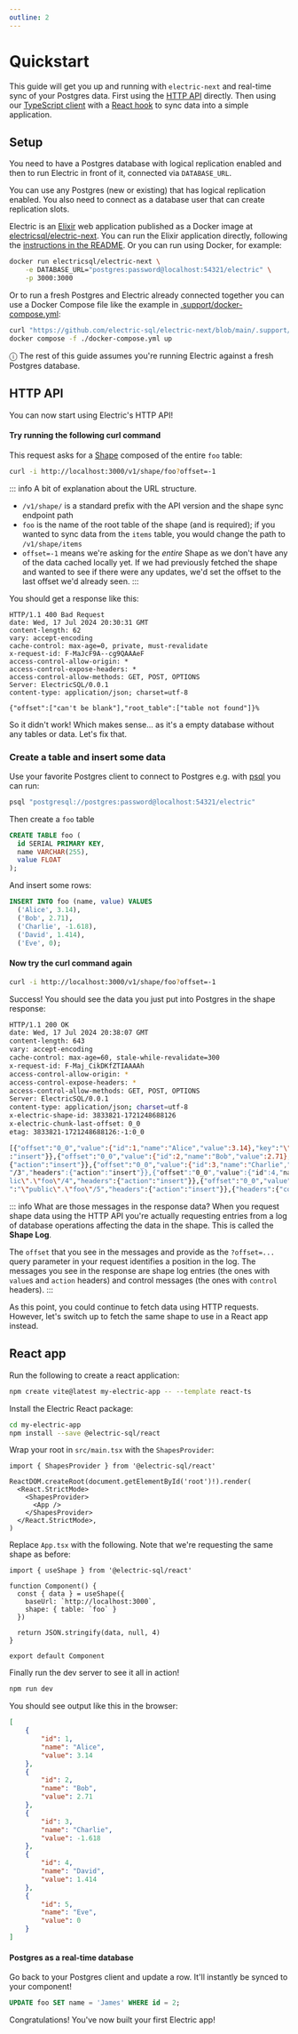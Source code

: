 ```yaml
---
outline: 2
---
```


# Quickstart

This guide will get you up and running with `electric-next` and real-time sync of your Postgres data. First using the [HTTP API](/api/http) directly. Then using our [TypeScript client](/api/clients/typescript) with a [React hook](/api/connectors/react) to sync data into a simple application.

## Setup

You need to have a Postgres database with logical replication enabled and then to run Electric in front of it, connected via `DATABASE_URL`.

You can use any Postgres (new or existing) that has logical replication enabled. You also need to connect as a database user that can create replication slots.

Electric is an [Elixir](https://elixir-lang.org) web application published as a Docker image at [electricsql/electric-next](https://hub.docker.com/r/electricsql/electric-next). You can run the Elixir application directly, following the [instructions in the README](https://github.com/electric-sql/electric-next/blob/main/packages/sync-service/README.md). Or you can run using Docker, for example:

```sh
docker run electricsql/electric-next \
    -e DATABASE_URL="postgres:password@localhost:54321/electric" \
    -p 3000:3000
```

Or to run a fresh Postgres and Electric already connected together you can use a Docker Compose file like the example in [.support/docker-compose.yml](https://github.com/electric-sql/electric-next/blob/main/.support/docker-compose.yml):

```sh
curl "https://github.com/electric-sql/electric-next/blob/main/.support/docker-compose.yml" -o docker-compose.yml
docker compose -f ./docker-compose.yml up
```

<div class="info custom-block">
  <p style="margin-bottom: 10px">
    ⓘ The rest of this guide assumes you're running Electric against a fresh Postgres database.
  </p>
</div>

## HTTP API

You can now start using Electric's HTTP API!

#### Try running the following curl command

This request asks for a [Shape](/guides/shapes) composed of the entire `foo` table:

```sh
curl -i http://localhost:3000/v1/shape/foo?offset=-1
```

::: info A bit of explanation about the URL structure.

- `/v1/shape/` is a standard prefix with the API version and the shape sync endpoint path
- `foo` is the name of the root table of the shape (and is required); if you wanted to sync data from the `items` table, you would change the path to `/v1/shape/items`
- `offset=-1` means we're asking for the *entire* Shape as we don't have any of the data cached locally yet. If we had previously fetched the shape and wanted to see if there were any updates, we'd set the offset to the last offset we'd already seen.
:::

You should get a response like this:

```http
HTTP/1.1 400 Bad Request
date: Wed, 17 Jul 2024 20:30:31 GMT
content-length: 62
vary: accept-encoding
cache-control: max-age=0, private, must-revalidate
x-request-id: F-MaJcF9A--cg9QAAAeF
access-control-allow-origin: *
access-control-expose-headers: *
access-control-allow-methods: GET, POST, OPTIONS
Server: ElectricSQL/0.0.1
content-type: application/json; charset=utf-8

{"offset":["can't be blank"],"root_table":["table not found"]}%
```

So it didn't work! Which makes sense... as it's a empty database without any tables or data. Let's fix that.

### Create a table and insert some data

Use your favorite Postgres client to connect to Postgres e.g. with [psql](https://www.postgresql.org/docs/current/app-psql.html) you can run:

```sh
psql "postgresql://postgres:password@localhost:54321/electric"
```

Then create a `foo` table

```sql
CREATE TABLE foo (
  id SERIAL PRIMARY KEY,
  name VARCHAR(255),
  value FLOAT
);
```

And insert some rows:

```sql
INSERT INTO foo (name, value) VALUES
  ('Alice', 3.14),
  ('Bob', 2.71),
  ('Charlie', -1.618),
  ('David', 1.414),
  ('Eve', 0);
```

#### Now try the curl command again

```sh
curl -i http://localhost:3000/v1/shape/foo?offset=-1
```

Success! You should see the data you just put into Postgres in the shape response:

```bash
HTTP/1.1 200 OK
date: Wed, 17 Jul 2024 20:38:07 GMT
content-length: 643
vary: accept-encoding
cache-control: max-age=60, stale-while-revalidate=300
x-request-id: F-Maj_CikDKfZTIAAAAh
access-control-allow-origin: *
access-control-expose-headers: *
access-control-allow-methods: GET, POST, OPTIONS
Server: ElectricSQL/0.0.1
content-type: application/json; charset=utf-8
x-electric-shape-id: 3833821-1721248688126
x-electric-chunk-last-offset: 0_0
etag: 3833821-1721248688126:-1:0_0

[{"offset":"0_0","value":{"id":1,"name":"Alice","value":3.14},"key":"\"public\".\"foo\"/1","headers":{"action"
:"insert"}},{"offset":"0_0","value":{"id":2,"name":"Bob","value":2.71},"key":"\"public\".\"foo\"/2","headers":
{"action":"insert"}},{"offset":"0_0","value":{"id":3,"name":"Charlie","value":-1.618},"key":"\"public\".\"foo\
"/3","headers":{"action":"insert"}},{"offset":"0_0","value":{"id":4,"name":"David","value":1.414},"key":"\"pub
lic\".\"foo\"/4","headers":{"action":"insert"}},{"offset":"0_0","value":{"id":5,"name":"Eve","value":0.0},"key
":"\"public\".\"foo\"/5","headers":{"action":"insert"}},{"headers":{"control":"up-to-date"}}]%
```

::: info What are those messages in the response data?
When you request shape data using the HTTP API you're actually requesting entries from a log of database operations affecting the data in the shape. This is called the **Shape Log**.

The `offset` that you see in the messages and provide as the `?offset=...` query parameter in your request identifies a position in the log. The messages you see in the response are shape log entries (the ones with `value`s and `action` headers) and control messages (the ones with `control` headers).
:::

As this point, you could continue to fetch data using HTTP requests. However, let's switch up to fetch the same shape to use in a React app instead.

## React app

Run the following to create a react application:

```sh
npm create vite@latest my-electric-app -- --template react-ts
```

Install the Electric React package:

```sh
cd my-electric-app
npm install --save @electric-sql/react
```

Wrap your root in `src/main.tsx` with the `ShapesProvider`:

```tsx
import { ShapesProvider } from '@electric-sql/react'

ReactDOM.createRoot(document.getElementById('root')!).render(
  <React.StrictMode>
    <ShapesProvider>
      <App />
    </ShapesProvider>
  </React.StrictMode>,
)
```

Replace `App.tsx` with the following. Note that we're requesting the same shape as before:

```tsx
import { useShape } from '@electric-sql/react'

function Component() {
  const { data } = useShape({
    baseUrl: `http://localhost:3000`,
    shape: { table: `foo` }
  })

  return JSON.stringify(data, null, 4)
}

export default Component
```

Finally run the dev server to see it all in action!

```sh
npm run dev
```

You should see output like this in the browser:

```json
[
    {
        "id": 1,
        "name": "Alice",
        "value": 3.14
    },
    {
        "id": 2,
        "name": "Bob",
        "value": 2.71
    },
    {
        "id": 3,
        "name": "Charlie",
        "value": -1.618
    },
    {
        "id": 4,
        "name": "David",
        "value": 1.414
    },
    {
        "id": 5,
        "name": "Eve",
        "value": 0
    }
]
```

#### Postgres as a real-time database

Go back to your Postgres client and update a row. It'll instantly be synced to your component!

```sql
UPDATE foo SET name = 'James' WHERE id = 2;
```

Congratulations! You've now built your first Electric app!
